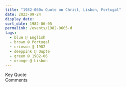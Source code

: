 ```yaml
---
title: "1982-060x Quote on Christ, Lisbon, Portugal"
date: 2023-09-24
display_date: 
sort_date: 1982-06-05
permalink: /events/1982-0605-d
tags:
  - blue @ English
  - brown @ Portugal
  - crimson @ 1982
  - deeppink @ Qupte
  - green @ 1982-06
  - orange @ Lisbon
---
```


<wave-list>
  <list-title color="green" width="75">Key Quote</list-title>
  <list-item color="BlanchedAlmond"  width="200"></list-item>
  <list-item color="Lavender"></list-item>
  <list-item color="BlanchedAlmond"></list-item>
</wave-list>

<br>

<wave-list>
  <list-title color="green" width="75">Comments</list-title>
  <list-item color="BlanchedAlmond"  width="200"></list-item>
  <list-item color="Lavender"></list-item>
  <list-item color="BlanchedAlmond"></list-item>
</wave-list>
